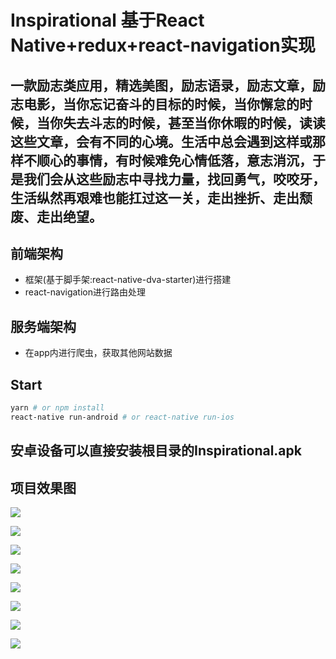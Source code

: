 # Inspirational   基于React Native+redux+react-navigation实现

## 一款励志类应用，精选美图，励志语录，励志文章，励志电影，当你忘记奋斗的目标的时候，当你懈怠的时候，当你失去斗志的时候，甚至当你休暇的时候，读读这些文章，会有不同的心境。生活中总会遇到这样或那样不顺心的事情，有时候难免心情低落，意志消沉，于是我们会从这些励志中寻找力量，找回勇气，咬咬牙，生活纵然再艰难也能扛过这一关，走出挫折、走出颓废、走出绝望。

## 前端架构
- 框架(基于脚手架:react-native-dva-starter)进行搭建
- react-navigation进行路由处理

## 服务端架构
- 在app内进行爬虫，获取其他网站数据

## Start

```bash
yarn # or npm install
react-native run-android # or react-native run-ios
```

## 安卓设备可以直接安装根目录的Inspirational.apk


## 项目效果图

![](https://github.com/13025214712/Inspirational/blob/master/screenshots/1.png)

![](https://github.com/13025214712/Inspirational/blob/master/screenshots/2.png)

![](https://github.com/13025214712/Inspirational/blob/master/screenshots/21.png)

![](https://github.com/13025214712/Inspirational/blob/master/screenshots/3.png)

![](https://github.com/13025214712/Inspirational/blob/master/screenshots/31.png)

![](https://github.com/13025214712/Inspirational/blob/master/screenshots/4.png)

![](https://github.com/13025214712/Inspirational/blob/master/screenshots/41.png)

![](https://github.com/13025214712/Inspirational/blob/master/screenshots/42.png)
